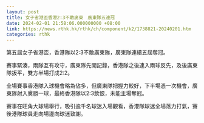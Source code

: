 ```yaml
---
layout: post
title: 女子省港盃香港2:3不敵廣東　廣東隊五連冠
date: 2024-02-01 21:58:06.000000000 +08:00
link: https://news.rthk.hk/rthk/ch/component/k2/1738821-20240201.htm
categories: rthk
---
```


第五屆女子省港盃，香港隊以2:3不敵廣東隊，廣東隊連續五屆奪冠。

賽事緊湊，兩隊互有攻守，廣東隊先開記錄，香港隊之後連入兩球反先，及後廣東隊扳平，雙方半場打成2:2。

全場賽事香港隊入球機會略為佔多，但廣東隊把握力較好，下半場憑一次機會，廣東隊射入奠勝一球，最終香港隊以2:3飲恨，未能主場奪冠。

賽事在旺角大球場舉行，吸引逾千名球迷入場觀看，香港隊球迷全場落力打氣，賽後港隊球員走向場邊向球迷致謝。
